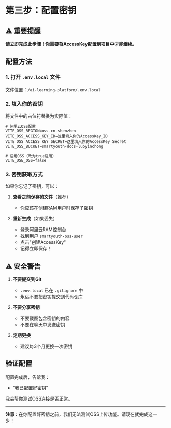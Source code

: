 # 第三步：配置密钥

## ⚠️ 重要提醒

**请立即完成此步骤！你需要将AccessKey配置到项目中才能继续。**

## 配置方法

### 1. 打开 `.env.local` 文件

文件位置：`/ai-learning-platform/.env.local`

### 2. 填入你的密钥

将文件中的占位符替换为实际值：

```env
# 阿里云OSS配置
VITE_OSS_REGION=oss-cn-shenzhen
VITE_OSS_ACCESS_KEY_ID=这里填入你的AccessKey_ID
VITE_OSS_ACCESS_KEY_SECRET=这里填入你的AccessKey_Secret
VITE_OSS_BUCKET=smartyouth-docs-luoyinchong

# 启用OSS（改为true启用）
VITE_USE_OSS=false
```

### 3. 密钥获取方式

如果你忘记了密钥，可以：

1. **查看之前保存的文件**（推荐）
   - 你应该在创建RAM用户时保存了密钥

2. **重新生成**（如果丢失）
   - 登录阿里云RAM控制台
   - 找到用户 `smartyouth-oss-user`
   - 点击"创建AccessKey"
   - 记得立即保存！

## ⚠️ 安全警告

1. **不要提交到Git**
   - `.env.local` 已在 `.gitignore` 中
   - 永远不要把密钥提交到代码仓库

2. **不要分享密钥**
   - 不要截图包含密钥的内容
   - 不要在聊天中发送密钥

3. **定期更换**
   - 建议每3个月更换一次密钥

## 验证配置

配置完成后，告诉我：
- "我已配置好密钥"

我会帮你测试OSS连接是否正常。

---

**注意**：在你配置好密钥之前，我们无法测试OSS上传功能。请现在就完成这一步！